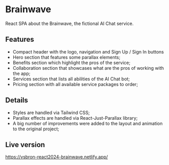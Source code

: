 # Brainwave

React SPA about the Brainwave, the fictional AI Chat service.

## Features

- Compact header with the logo, navigation and Sign Up / Sign In buttons
- Hero section that features some parallax elements;
- Benefits section which highlight the pros of the service;
- Collaboration section that showcases what are the pros of working with the app;
- Services section that lists all abilities of the AI Chat bot;
- Pricing section with all available service packages to order;

## Details

- Styles are handled via Tailwind CSS;
- Parallax effects are handled via React-Just-Parallax library;
- A big number of improvements were added to the layout and animation to the original project;

## Live version

https://vsbron-react2024-brainwave.netlify.app/
